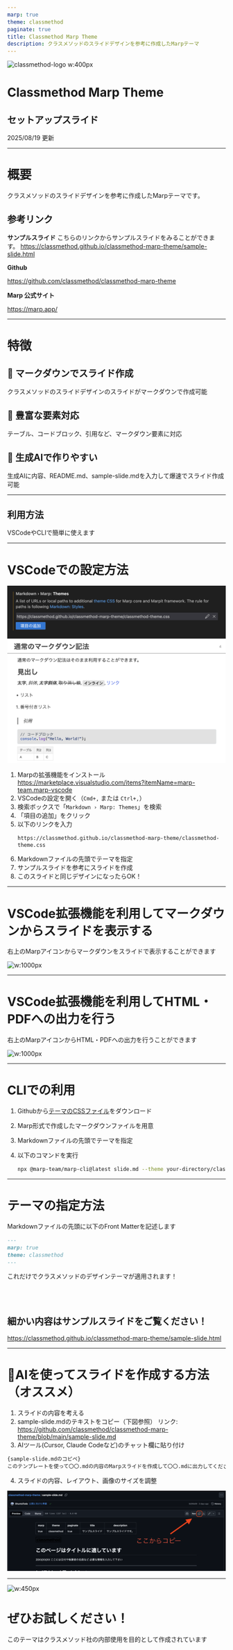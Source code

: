 ```yaml
---
marp: true
theme: classmethod
paginate: true
title: Classmethod Marp Theme
description: クラスメソッドのスライドデザインを参考に作成したMarpテーマ
---
```


<!-- _class: title -->
<!-- _paginate: false -->

![classmethod-logo w:400px](https://classmethod.jp/wp-content/themes/cmn/assets/images/common/logo_classmethod.svg)

# Classmethod Marp Theme
## セットアップスライド

2025/08/19 更新

---

# 概要
クラスメソッドのスライドデザインを参考に作成したMarpテーマです。


## 参考リンク

**サンプルスライド**
こちらのリンクからサンプルスライドをみることができます。
https://classmethod.github.io/classmethod-marp-theme/sample-slide.html

**Github**

https://github.com/classmethod/classmethod-marp-theme

**Marp 公式サイト**

https://marp.app/

---

# 特徴

## 📝 マークダウンでスライド作成
クラスメソッドのスライドデザインのスライドがマークダウンで作成可能

## 🤗 豊富な要素対応
テーブル、コードブロック、引用など、マークダウン要素に対応

## 🤖 生成AIで作りやすい
生成AIに内容、README.md、sample-slide.mdを入力して爆速でスライド作成可能

---

<!-- _class: section -->
<!-- _paginate: false -->

## 利用方法

VSCodeやCLIで簡単に使えます

---

<!-- _class: content-image-right content-60 -->

# VSCodeでの設定方法
![w:450px](./images/vscode-marp-theme-setup.png)
![w:450px](./images/sample-slide-title.png)

1. Marpの拡張機能をインストール
   https://marketplace.visualstudio.com/items?itemName=marp-team.marp-vscode
2. VSCodeの設定を開く（`Cmd+,` または `Ctrl+,`）
3. 検索ボックスで「`Markdown › Marp: Themes`」を検索
4. 「項目の追加」をクリック
5. 以下のリンクを入力
   ```
   https://classmethod.github.io/classmethod-marp-theme/classmethod-theme.css
   ```
6. Markdownファイルの先頭でテーマを指定
7. サンプルスライドを参考にスライドを作成
8. このスライドと同じデザインになったらOK！

---
<!-- _class: image -->

# VSCode拡張機能を利用してマークダウンからスライドを表示する
右上のMarpアイコンからマークダウンをスライドで表示することができます

![w:1000px](https://raw.githubusercontent.com/marp-team/marp-vscode/main/docs/toggle.gif)

---
<!-- _class: image -->

# VSCode拡張機能を利用してHTML・PDFへの出力を行う

右上のMarpアイコンからHTML・PDFへの出力を行うことができます

![w:1000px](https://raw.githubusercontent.com/marp-team/marp-vscode/main/docs/export.gif)

---

# CLIでの利用

1. Githubから[テーマのCSSファイル](https://github.com/classmethod/classmethod-marp-theme/blob/main/classmethod-theme.css)をダウンロード

2. Marp形式で作成したマークダウンファイルを用意

3. Markdownファイルの先頭でテーマを指定

4. 以下のコマンドを実行
   ```bash
   npx @marp-team/marp-cli@latest slide.md --theme your-directory/classmethod-theme.css
   ```

---

# テーマの指定方法

Markdownファイルの先頭に以下のFront Matterを記述します

```markdown
---
marp: true
theme: classmethod
---
```

これだけでクラスメソッドのデザインテーマが適用されます！

<br>
<br>

## 細かい内容は**サンプルスライドをご覧ください！**

https://classmethod.github.io/classmethod-marp-theme/sample-slide.html

---


# :robot:AIを使ってスライドを作成する方法（オススメ）

1. スライドの内容を考える
2. sample-slide.mdのテキストをコピー（下図参照）
リンク: https://github.com/classmethod/classmethod-marp-theme/blob/main/sample-slide.md
3. AIツール(Cursor, Claude Codeなど)のチャット欄に貼り付け
```md
{sample-slide.mdのコピペ}
このテンプレートを使って〇〇.mdの内容のMarpスライドを作成して〇〇.mdに出力してください。
```
4. スライドの内容、レイアウト、画像のサイズを調整

![w:500px](images/sample-slide-copy.png)

---

<!-- _class: all-text-center align-center -->

![w:450px](https://classmethod.jp/wp-content/themes/cmn/assets/images/common/logo_classmethod.svg)

# ぜひお試しください！

このテーマはクラスメソッド社の内部使用を目的として作成されています